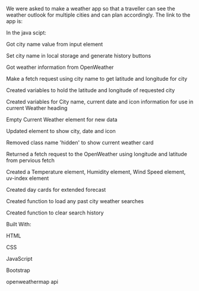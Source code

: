 We were asked to make a weather app so that a traveller can see the weather outlook for multiple cities and can plan accordingly. The link to the app is: 

In the java scipt:

Got city name value from input element

Set city name in local storage and generate history buttons

Got weather information from OpenWeather

Make a fetch request using city name to get latitude and longitude for city

Created variables to hold the latitude and longitude of requested city

Created variables for City name, current date and icon information for use in current Weather heading

Empty Current Weather element for new data

Updated element to show city, date and icon

Removed class name 'hidden' to show current weather card

Returned a fetch request to the OpenWeather using longitude and latitude from pervious fetch

Created a Temperature element, Humidity element, Wind Speed element, uv-index element

Created day cards for extended forecast

Created function to load any past city weather searches

Created function to clear search history


Built With:

HTML

CSS

JavaScript

Bootstrap

openweathermap api

